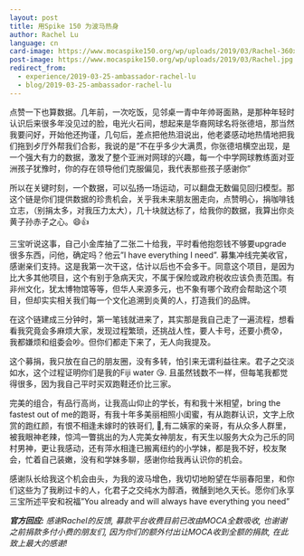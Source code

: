 ```yaml
---
layout: post
title: 用Spike 150 为波马热身
author: Rachel Lu
language: cn
card-image: https://www.mocaspike150.org/wp/uploads/2019/03/Rachel-360x240.jpg
post-image: https://www.mocaspike150.org/wp/uploads/2019/03/Rachel.jpg
redirect_from:
  - experience/2019-03-25-ambassador-rachel-lu
  - blog/2019-03-25-ambassador-rachel-lu
---
```

点赞一下也算数据。几年前，一次吃饭，见邻桌一青中年帅哥面熟，是那种年轻时认识后来很多年没见过的脸，电光火石间，想起来是华裔网球名将张德培，那当然我要问好，开始他还拘谨，几句后，差点把他热泪说出，他老婆感动地热情地把我们拖到歺厅外帮我们合影，我说的是”不在乎多少大满贯，你张德培横空出现，是一个强大有力的数据，<!--more-->激发了整个亚洲对网球的兴趣，每一个中学网球教练面对亚洲孩子犹豫时，你的存在领导他们克服偏见，我代表那些孩子感谢你”

所以在关键时刻，一个数据，可以弘扬一场运动，可以翻盘无数偏见回归模型。那这个链是你们提供数据的珍贵机会，关乎我未来朋友圏走向，点赞明心，捐咖啡钱立志，（别捐太多，对我压力太大），几十块就达标了，给我你的数据，我算出你炎黄子孙赤子之心。😄👍

三宝听说这事，自己小金库抽了二张二十给我，平时看他抱怨钱不够要upgrade 很多东西，问他，确定吗？他云”I have everything I need”.   募集冲线完美收官，感谢亲们支持。这是我第一次干这，估计以后也不会多干。同意这个项目，是因为比大多其他项目，这个有别于急病天灾，不属于保险或政府税收应该负责范围。有非州文化，犹太博物馆等等，但华人来源多元，也不象有哪个政府会帮助这个项目，但却实实相关我们每一个文化追溯到炎黄的人，打造我们的品牌。

在这个链建成三分钟时，第一笔钱就进来了，其实那是我自己走了一遍流程，想看看我究竟会多麻烦大家，发现过程繁琐，还挑战人性，要人卡号，还要小费😰，我都嫌烦和组委会吵。但你们都走下来了，无人向我提及。

这个募捐，我只放在自己的朋友圈，没有多转，怕引来无谓利益往来。君子之交淡如水，这个过程证明你们是我的Fiji water 😘. 且虽然钱数不一样，但每笔我都觉得很多，因为我自己平时买双跑鞋还价比三家。

完美的组合，有品行高尚，让我高山仰止的学长，有和我十米相望，bring the fastest out of me的跑哥，有我十年多美丽相照小闺蜜，有从跑群认识，文字上欣赏的跑红颜，有恨不相逢未嫁时的铁哥们, 🤔,有二姨家的亲哥，有从众多人群里，被我眼神老辣，惊鸿一瞥挑出的为人完美女神朋友，有天生以服务大众为己乐的同村男神，更让我感动，还有萍水相逢已搬离纽约的小学妹，都是我不好，校友聚会，忙着自己装嫩，没有和学妹多聊，感谢你给我再认识你的机会。

感谢队长给我这个机会由头，为我的波马增色，我切切地盼望在华丽春阳里，和你们这些为了我刷过卡的人，化君子之交纯水为醇酒，微醺到地久天长。愿你们永享三宝所述平安和祝福”You already and will always have everything you need”


*<strong>官方回应:</strong> 感谢Rachel的反馈, 募款平台收费目前已改由MOCA全数吸收, 也谢谢之前捐款多付小费的朋友们, 因为你们的额外付出让MOCA收到全额的捐款, 在此致上最大的感谢!*
